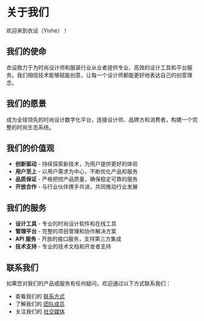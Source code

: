 # 关于我们

欢迎来到衣设（Yishe）！

## 我们的使命

衣设致力于为时尚设计师和服装行业从业者提供专业、高效的设计工具和平台服务。我们相信技术能够赋能创意，让每一个设计师都能更好地表达自己的创意理念。

## 我们的愿景

成为全球领先的时尚设计数字化平台，连接设计师、品牌方和消费者，构建一个完整的时尚生态系统。

## 我们的价值观

- **创新驱动** - 持续探索新技术，为用户提供更好的体验
- **用户至上** - 以用户需求为中心，不断优化产品和服务
- **品质保证** - 严格把控产品质量，确保稳定可靠的服务
- **开放合作** - 与行业伙伴携手共进，共同推动行业发展

## 我们的服务

- **设计工具** - 专业的时尚设计软件和在线工具
- **管理平台** - 完整的项目管理和协作解决方案
- **API 服务** - 开放的接口服务，支持第三方集成
- **技术支持** - 专业的技术文档和开发者支持

## 联系我们

如果您对我们的产品或服务有任何疑问，欢迎通过以下方式联系我们：

- 查看我们的 [联系方式](/about/contact)
- 了解我们的 [团队成员](/about/author)
- 关注我们的 [社交媒体](/about/social)
